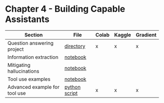 # Chapter 4 - Building Capable Assistants


| Section	| File | Colab	 | Kaggle	| Gradient |
|-----------|--------|--------|-----------|----------|
| Question answering project |  [directory](question_answering)   |  x      | x | x |
| Information extraction |  [notebook](information_extraction.ipynb)   |        | | |
| Mitigating hallucinations | [notebook](mitigating_hallucinations.ipynb)  |        | | |
| Tool use examples | [notebook](tool_use.ipynb)     |        | | |
| Advanced example for tool use | [python script](tools.py)     |   x     |  x |  x |

